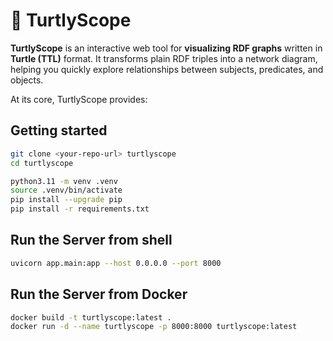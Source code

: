 # 🐢 TurtlyScope

**TurtlyScope** is an interactive web tool for **visualizing RDF graphs** written in **Turtle (TTL)** format.
It transforms plain RDF triples into a network diagram, helping you quickly explore relationships between subjects, predicates, and objects.

At its core, TurtlyScope provides:
## **Getting started**

```bash
git clone <your-repo-url> turtlyscope
cd turtlyscope

python3.11 -m venv .venv
source .venv/bin/activate
pip install --upgrade pip
pip install -r requirements.txt

```

## **Run the Server from shell**

```sh
uvicorn app.main:app --host 0.0.0.0 --port 8000
```

## **Run the Server from Docker**

```sh
docker build -t turtlyscope:latest .
docker run -d --name turtlyscope -p 8000:8000 turtlyscope:latest
```
